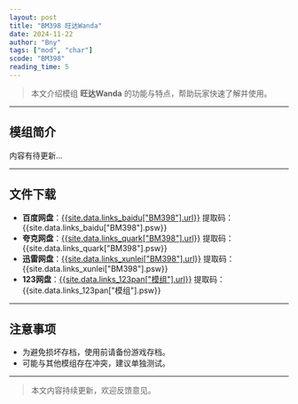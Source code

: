 ```yaml
---
layout: post
title: "BM398 旺达Wanda"
date: 2024-11-22
author: "Bny"
tags: ["mod", "char"]
scode: "BM398"
reading_time: 5
---
```


> 本文介绍模组 **旺达Wanda** 的功能与特点，帮助玩家快速了解并使用。

---

## 模组简介

内容有待更新...

---

## 文件下载
- **百度网盘**：[{{site.data.links_baidu["BM398"].url}}]({{site.data.links_baidu["BM398"].url}}) 提取码：{{site.data.links_baidu["BM398"].psw}}
- **夸克网盘**：[{{site.data.links_quark["BM398"].url}}]({{site.data.links_quark["BM398"].url}}) 提取码：{{site.data.links_quark["BM398"].psw}}
- **迅雷网盘**：[{{site.data.links_xunlei["BM398"].url}}]({{site.data.links_xunlei["BM398"].url}}) 提取码：{{site.data.links_xunlei["BM398"].psw}}
- **123网盘**：[{{site.data.links_123pan["模组"].url}}]({{site.data.links_123pan["模组"].url}}) 提取码：{{site.data.links_123pan["模组"].psw}}

---

## 注意事项
- 为避免损坏存档，使用前请备份游戏存档。
- 可能与其他模组存在冲突，建议单独测试。

---

> 本文内容持续更新，欢迎反馈意见。
